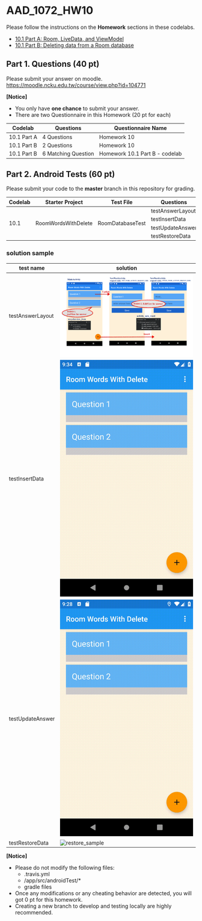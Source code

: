 # AAD_1072_HW10

Please follow the instructions on the **Homework** sections in these codelabs.

- [10.1 Part A: Room, LiveData, and ViewModel](https://codelabs.developers.google.com/codelabs/android-training-livedata-viewmodel/#18)
- [10.1 Part B: Deleting data from a Room database](https://codelabs.developers.google.com/codelabs/android-training-room-delete-data/index.html?index=..%2F..%2Fandroid-training#12)


## Part 1. Questions (40 pt)
Please submit your answer on moodle.
<https://moodle.ncku.edu.tw/course/view.php?id=104771>

**[Notice]** 
- You only have **one chance** to submit your answer.
- There are two Questionnaire in this Homework (20 pt for each)

| Codelab | Questions | Questionnaire Name |
| --- | ----------- | ---------|
| 10.1 Part A | 4 Questions | Homework 10 |
| 10.1 Part B | 2 Questions | Homework 10 |
| 10.1 Part B | 6 Matching Question | Homework 10.1 Part B - codelab |

## Part 2. Android Tests (60 pt)

Please submit your code to the **master** branch in this repository for grading.

<table>
    <thead>
        <tr>
            <th>Codelab</th>
            <th>Starter Project</th>
            <th>Test File</th>
            <th>Questions</th>
            <th>Points</th>
        </tr>
    </thead>
    <tbody>
        <tr>
            <td rowspan=4>10.1</td>
            <td rowspan=4>RoomWordsWithDelete</td>
            <td rowspan=4>RoomDatabaseTest</td>
            <td>testAnswerLayout</td>
            <td>15 pt</td>
        </tr>
        <tr>
            <td>testInsertData</td>
            <td>15 pt</td>
        </tr>
        <tr>
            <td>testUpdateAnswer</td>
            <td>15 pt</td>
        </tr>
        <tr>
            <td>testRestoreData</td>
            <td>15 pt</td>
        </tr>
    </tbody>
</table>

### solution sample
|test name |solution |
|----|----|
|testAnswerLayout| ![solution_layout](sample_pictures/solution_layout.png) |
|testInsertData | ![insert_sample](./sample_pictures/insert_sample.gif) |
|testUpdateAnswer | ![update_sample](./sample_pictures/update_sample.gif)|
|testRestoreData | ![restore_sample](./sample_pictures/restore_sample.gif)|

**[Notice]** 
- Please do not modify the following files:
    - .travis.yml
    - <Project>/app/src/androidTest/*
    - gradle files
- Once any modifications or any cheating behavior are detected, you will got 0 pt for this homework.
- Creating a new branch to develop and testing locally are highly recommended.
